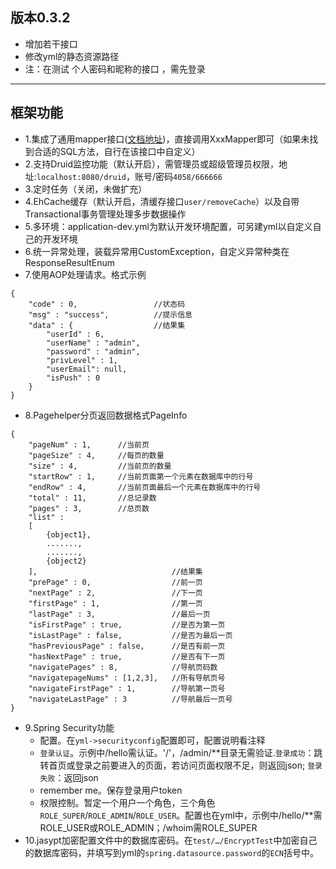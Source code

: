## 版本0.3.2
* 增加若干接口
* 修改yml的静态资源路径
* 注：在测试 个人密码和昵称的接口 ，需先登录
----------
## 框架功能
* 1.集成了通用mapper接口([文档地址](https://gitee.com/free/Mapper/blob/master/wiki/mapper3/5.Mappers.md))，直接调用XxxMapper即可（如果未找到合适的SQL方法，自行在该接口中自定义）
* 2.支持Druid监控功能（默认开启），需管理员或超级管理员权限，地址:`localhost:8080/druid`，账号/密码`4058/666666`
* 3.定时任务（关闭，未做扩充）
* 4.EhCache缓存（默认开启，清缓存接口`user/removeCache`）以及自带Transactional事务管理处理多步数据操作
* 5.多环境：application-dev.yml为默认开发环境配置，可另建yml以自定义自己的开发环境
* 6.统一异常处理，装载异常用CustomException，自定义异常种类在ResponseResultEnum
* 7.使用AOP处理请求。格式示例
```
{
    "code" : 0,                 //状态码
    "msg" : "success",          //提示信息
    "data" : {                  //结果集
        "userId" : 6,
        "userName" : "admin",
        "password" : "admin",
        "privLevel" : 1,
        "userEmail": null,
        "isPush" : 0
    }      
}
```
* 8.Pagehelper分页返回数据格式PageInfo
```
{
    "pageNum" : 1,      //当前页
    "pageSize" : 4,     //每页的数量
    "size" : 4,         //当前页的数量
    "startRow" : 1,     //当前页面第一个元素在数据库中的行号
    "endRow" : 4,       //当前页面最后一个元素在数据库中的行号
    "total" : 11,       //总记录数
    "pages" : 3,        //总页数
    "list" : 
    [   
        {object1},
        .......,
        .......,
        {object2}
    ],                              //结果集
    "prePage" : 0,                  //前一页
    "nextPage" : 2,                 //下一页
    "firstPage" : 1,                //第一页 
    "lastPage" : 3,                 //最后一页
    "isFirstPage" : true,           //是否为第一页
    "isLastPage" : false,           //是否为最后一页
    "hasPreviousPage" : false,      //是否有前一页
    "hasNextPage" : true,           //是否有下一页
    "navigatePages" : 8,            //导航页码数
    "navigatepageNums" : [1,2,3],   //所有导航页号
    "navigateFirstPage" : 1,        //导航第一页号
    "navigateLastPage" : 3          //导航最后一页号
}
```
* 9.Spring Security功能
  * 配置。在`yml->securityconfig`配置即可，配置说明看注释
  * `登录认证`。示例中/hello需认证。'/'，/admin/**目录无需验证.`登录成功`：跳转首页或登录之前要进入的页面，若访问页面权限不足，则返回json; `登录失败`：返回json
  * remember me。保存登录用户token
  * 权限控制。暂定一个用户一个角色，三个角色`ROLE_SUPER`/`ROLE_ADMIN`/`ROLE_USER`。配置也在yml中，示例中/hello/**需ROLE_USER或ROLE_ADMIN；/whoim需ROLE_SUPER
* 10.jasypt加密配置文件中的数据库密码。在`test/…/EncryptTest`中加密自己的数据库密码，并填写到yml的`spring.datasource.password`的`ECN`括号中。
